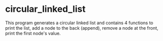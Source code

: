 # circular_linked_list
This program generates a circular linked list and contains 4 functions to print the list, add a node to the back (append), remove a node at the front, print the first node's value.
